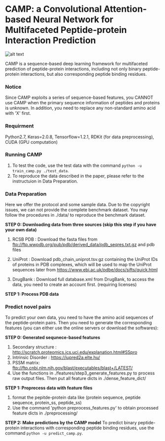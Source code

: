 # CAMP: a Convolutional Attention-based Neural Network for Multifaceted Peptide-protein Interaction Prediction
![alt text](https://i.ibb.co/41jQ2C5/ehr-structure.png "Network architecure of CAMP")

CAMP is a sequence-based deep learning framework for multifaceted prediction of peptide-protein interactions, including not only binary peptide-protein interactions, but also corresponding peptide binding residues.

### Notice

Since CAMP exploits a series of sequence-based features, you CANNOT use CAMP when the primary sequence information of peptides and proteins is unknown. In addition, you need to replace any non-standard amino acid with 'X' first.

### Requirment

Python2.7, Keras=2.0.8, Tensorflow=1.2.1, RDKit (for data preprocessing), CUDA (GPU computation)

### Running CAMP

1. To test the code, use the test data with the command `python -u train_camp.py ./test_data`.
2. To reproduce the data described in the paper, please refer to the instructuion in Data Preparation. 


### Data Preparation

Here we offer the protocol and some sample data. Due to the copyright issues, we can not provide the complete benchmark dataset. You may follow the procedures in ./data/ to reproduce the benchmark dataset. 

**STEP 0: Downloading data from three sources (skip this step if you have your own data)**  

1. RCSB PDB : Download the fasta files from ftp://ftp.wwpdb.org/pub/pdb/derived_data/pdb_seqres.txt.gz and pdb files 
	
2. UniProt : Download pdb_chain_uniprot.tsv.gz containing the UniProt IDs of proteins in PDB complexes, which will be used to map the UniProt sequences later from https://www.ebi.ac.uk/pdbe/docs/sifts/quick.html

3. DrugBank : Download full database.xml from DrugBank, to access the data, you need to create an account first. (requiring licenses)

**STEP 1: Process PDB data** 

### Predict novel pairs

To predict your own data, you need to have the amino acid sequences of the peptide-protein pairs. Then you need to generate the corresponding features (you can either use the online servers or download the softwares):

**STEP 0: Generated sequnece-based features**  

1. Secondary structure : http://scratch.proteomics.ics.uci.edu/explanation.html#SSpro
2. Intrinsic Disorder :  https://iupred2a.elte.hu/
3. PSSM matrix: ftp://ftp.cnbi.nlm.nih.gov/blast/executables/blast+/LATEST/
4. Use the functions in ./features/step3_generate_features.py to process raw output files. Then put all feature dicts in ./dense_feature_dict/

**STEP 1: Proprecess data with feature files**
1. format the pepitde-protein data like (protein sequence, peptide sequence, protein_ss, peptide_ss)
2. Use the command 'python preprocess_features.py' to obtain processed feature dicts in ./preprocessing/

**STEP 2: Make predictions by the CAMP model**
To predict binary peptide-protein interactions with corresponding peptide binding residues, use the command `python -u predict_camp.py`. 
